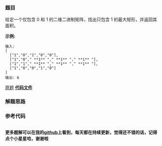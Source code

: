 ### 题目
给定一个仅包含 0 和 1 的二维二进制矩阵，找出只包含 1 的最大矩形，并返回其面积。

**示例:**

    
    
    输入:
    [
      ["1","0","1","0","0"],
      ["1","0"," **1** "," **1** "," **1** "],
      ["1","1"," **1** "," **1** "," **1** "],
      ["1","0","0","1","0"]
    ]
    输出: 6

[原题](https://leetcode-cn.com/problems/maximal-rectangle/)    **[代码文件]()**


### 解题思路




### 参考代码

```go


```




**更多题解可以在我的[github](https://github.com/LZH139/leetcode_Go)上看到，每天都在持续更新，觉得还不错的话，记得点个小星星哈，谢谢啦**
